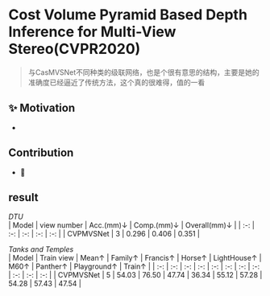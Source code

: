 # Cost Volume Pyramid Based Depth Inference for Multi-View Stereo(CVPR2020)

> 与CasMVSNet不同种类的级联网络，也是个很有意思的结构，主要是她的准确度已经逼近了传统方法，这个真的很难得，值的一看

## :sparkles: Motivation
- 

## Contribution
- :dizzy: 

## result
 
*DTU*  
| Model | view number | Acc.(mm)↓ | Comp.(mm)↓ | Overall(mm)↓ | 
| :-: | :-: | :-: | :-: | :-: |
| CVPMVSNet | 3 | 0.296 | 0.406 | 0.351 |

*Tanks and Temples*  
| Model | Train view | Mean↑ | Family↑ | Francis↑ | Horse↑ | LightHouse↑ | M60↑ | Panther↑ | Playground↑ | Train↑ |
| :-: | :-: | :-: | :-: | :-: | :-: | :-: | :-: | :-: | :-: | :-: |
| CVPMVSNet | 5 | 54.03 | 76.50 | 47.74 | 36.34 | 55.12 | 57.28 | 54.28 | 57.43 | 47.54 |

